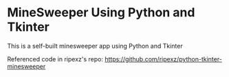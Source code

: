 # MineSweeper Using Python and Tkinter
This is a self-built minesweeper app using Python and Tkinter

Referenced code in ripexz's repo: https://github.com/ripexz/python-tkinter-minesweeper 